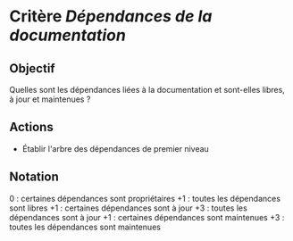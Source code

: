 # Critère *Dépendances de la documentation*

## Objectif
Quelles sont les dépendances liées à la documentation et sont-elles libres, à jour et maintenues ?

## Actions
- Établir l'arbre des dépendances de premier niveau

## Notation
0 : certaines dépendances sont propriétaires 
+1 : toutes les dépendances sont libres 
+1 : certaines dépendances sont à jour 
+3 : toutes les dépendances sont à jour 
+1 : certaines dépendances sont maintenues
+3 : toutes les dépendances sont maintenues